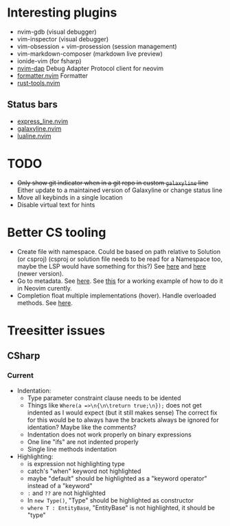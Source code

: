 # Interesting plugins

- nvim-gdb (visual debugger)
- vim-inspector (visual debugger)
- vim-obsession + vim-prosession (session management)
- vim-markdown-composer (markdown live preview)
- ionide-vim (for fsharp)
- [nvim-dap](https://github.com/mfussenegger/nvim-dap)
  Debug Adapter Protocol client for neovim
- [formatter.nvim](https://github.com/mhartington/formatter.nvim)
  Formatter
- [rust-tools.nvim](https://github.com/simrat39/rust-tools.nvim)

## Status bars

- [express_line.nvim](https://github.com/tjdevries/express_line.nvim)
- [galaxyline.nvim](https://github.com/glepnir/galaxyline.nvim)
- [lualine.nvim](https://github.com/nvim-lualine/lualine.nvim)

# TODO

- ~~Only show git indicator when in a git repo in custom `galaxyline` line~~
  Either update to a maintained version of Galaxyline or change status line
- Move all keybinds in a single location
- Disable virtual text for hints

# Better CS tooling

- Create file with namespace. Could be based on path relative to Solution (or csproj)
  (csproj or solution file needs to be read for a Namespace too, maybe the LSP would have something for this?)
  See [here](https://github.com/jchannon/csharpextensions) and [here](https://github.com/KreativJos/csharpextensions) (newer version).
- Go to metadata.
  See [here](https://github.com/OmniSharp/omnisharp-vim/blob/master/autoload/OmniSharp/actions/definition.vim).
  See [this](https://github.com/Hoffs/omnisharp-extended-lsp.nvim) for a working example of how to do it in Neovim curently.
- Completion float multiple implementations (hover). Handle overloaded methods.
  See [here](https://github.com/OmniSharp/omnisharp-vim).

# Treesitter issues

## CSharp

### Current

- Indentation:
  - Type parameter constraint clause needs to be idented
  - Things like `Where(a =>\n{\n\treturn true;\n});` does not get indented as I would expect (but it still makes sense)
    The correct fix for this would be to always have the brackets always be ignored for identation? Maybe like the comments?
  - Indentation does not work properly on binary expressions
  - One line "ifs" are not indented properly
  - Single line methods indentation
- Highlighting:
  - is expression not highlighting type
  - catch's "when" keyword not highlighted
  - maybe "default" should be highlighted as a "keyword operator" instead of a "keyword"
  - `:` and `??` are not highlighted
  - In `new Type()`, "Type" should be highlighted as constructor
  - `where T : EntityBase`, "EntityBase" is not highlighted, it should be "type"
